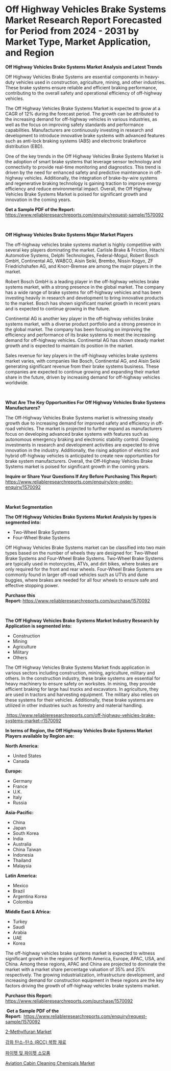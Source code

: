 <p><h1>Off Highway Vehicles Brake Systems Market Research Report Forecasted for Period from 2024 -  2031 by Market Type, Market Application, and Region</h1></p><p><strong>Off Highway Vehicles Brake Systems Market Analysis and Latest Trends</strong></p>
<p><p>Off Highway Vehicles Brake Systems are essential components in heavy-duty vehicles used in construction, agriculture, mining, and other industries. These brake systems ensure reliable and efficient braking performance, contributing to the overall safety and operational efficiency of off-highway vehicles.</p><p>The Off Highway Vehicles Brake Systems Market is expected to grow at a CAGR of 12% during the forecast period. The growth can be attributed to the increasing demand for off-highway vehicles in various industries, as well as the focus on improving safety standards and performance capabilities. Manufacturers are continuously investing in research and development to introduce innovative brake systems with advanced features such as anti-lock braking systems (ABS) and electronic brakeforce distribution (EBD).</p><p>One of the key trends in the Off Highway Vehicles Brake Systems Market is the adoption of smart brake systems that leverage sensor technology and connectivity to provide real-time monitoring and diagnostics. This trend is driven by the need for enhanced safety and predictive maintenance in off-highway vehicles. Additionally, the integration of brake-by-wire systems and regenerative braking technology is gaining traction to improve energy efficiency and reduce environmental impact. Overall, the Off Highway Vehicles Brake Systems Market is poised for significant growth and innovation in the coming years.</p></p>
<p><strong>Get a Sample PDF of the Report:&nbsp;</strong> <a href="https://www.reliableresearchreports.com/enquiry/request-sample/1570092">https://www.reliableresearchreports.com/enquiry/request-sample/1570092</a></p>
<p>&nbsp;</p>
<p><strong>Off Highway Vehicles Brake Systems Major Market Players</strong></p>
<p><p>The off-highway vehicles brake systems market is highly competitive with several key players dominating the market. Carlisle Brake & Friction, Hitachi Automotive Systems, Delphi Technologies, Federal-Mogul, Robert Bosch GmbH, Continental AG, WABCO, Aisin Seiki, Brembo, Nissin Kogyo, ZF Friedrichshafen AG, and Knorr-Bremse are among the major players in the market.</p><p>Robert Bosch GmbH is a leading player in the off-highway vehicles brake systems market, with a strong presence in the global market. The company has a wide range of brake systems for off-highway vehicles and has been investing heavily in research and development to bring innovative products to the market. Bosch has shown significant market growth in recent years and is expected to continue growing in the future.</p><p>Continental AG is another key player in the off-highway vehicles brake systems market, with a diverse product portfolio and a strong presence in the global market. The company has been focusing on improving the efficiency and performance of its brake systems to meet the increasing demand for off-highway vehicles. Continental AG has shown steady market growth and is expected to maintain its position in the market.</p><p>Sales revenue for key players in the off-highway vehicles brake systems market varies, with companies like Bosch, Continental AG, and Aisin Seiki generating significant revenue from their brake systems business. These companies are expected to continue growing and expanding their market share in the future, driven by increasing demand for off-highway vehicles worldwide.</p></p>
<p>&nbsp;</p>
<p><strong>What Are The Key Opportunities For Off Highway Vehicles Brake Systems Manufacturers?</strong></p>
<p><p>The Off-Highway Vehicles Brake Systems market is witnessing steady growth due to increasing demand for improved safety and efficiency in off-road vehicles. The market is projected to further expand as manufacturers focus on developing advanced brake systems with features such as autonomous emergency braking and electronic stability control. Growing investments in research and development activities are expected to drive innovation in the industry. Additionally, the rising adoption of electric and hybrid off-highway vehicles is anticipated to create new opportunities for brake system manufacturers. Overall, the Off-Highway Vehicles Brake Systems market is poised for significant growth in the coming years.</p></p>
<p><strong>Inquire or Share Your Questions If Any Before Purchasing This Report:</strong> <a href="https://www.reliableresearchreports.com/enquiry/pre-order-enquiry/1570092">https://www.reliableresearchreports.com/enquiry/pre-order-enquiry/1570092</a></p>
<p>&nbsp;</p>
<p><strong>Market Segmentation</strong></p>
<p><strong>The Off Highway Vehicles Brake Systems Market Analysis by types is segmented into:</strong></p>
<p><ul><li>Two-Wheel Brake Systems</li><li>Four-Wheel Brake Systems</li></ul></p>
<p><p>Off Highway Vehicles Brake Systems market can be classified into two main types based on the number of wheels they are designed for: Two-Wheel Brake Systems and Four-Wheel Brake Systems. Two-Wheel Brake Systems are typically used in motorcycles, ATVs, and dirt bikes, where brakes are only required for the front and rear wheels. Four-Wheel Brake Systems are commonly found in larger off-road vehicles such as UTVs and dune buggies, where brakes are needed for all four wheels to ensure safe and effective stopping power.</p></p>
<p><strong>Purchase this Report:&nbsp;</strong><a href="https://www.reliableresearchreports.com/purchase/1570092">https://www.reliableresearchreports.com/purchase/1570092</a></p>
<p>&nbsp;</p>
<p><strong>The Off Highway Vehicles Brake Systems Market Industry Research by Application is segmented into:</strong></p>
<p><ul><li>Construction</li><li>Mining</li><li>Agriculture</li><li>Military</li><li>Others</li></ul></p>
<p><p>The Off Highway Vehicles Brake Systems Market finds application in various sectors including construction, mining, agriculture, military and others. In the construction industry, these brake systems are essential for heavy machinery to ensure safety on worksites. In mining, they provide efficient braking for large haul trucks and excavators. In agriculture, they are used in tractors and harvesting equipment. The military also relies on these systems for their vehicles. Additionally, these brake systems are utilized in other industries such as forestry and material handling.</p></p>
<p><a href="https://www.reliableresearchreports.com/off-highway-vehicles-brake-systems-market-r1570092">&nbsp;https://www.reliableresearchreports.com/off-highway-vehicles-brake-systems-market-r1570092</a></p>
<p><strong>In terms of Region, the Off Highway Vehicles Brake Systems Market Players available by Region are:</strong></p>
<p>
    <p> <strong> North America: </strong>
        <ul>
            <li>United States</li>
            <li>Canada</li>
        </ul>
        </p> 
    <p> <strong> Europe: </strong>
        <ul>
            <li>Germany</li>
            <li>France</li>
            <li>U.K.</li>
            <li>Italy</li>
            <li>Russia</li>
        </ul>
        </p> 
    <p> <strong> Asia-Pacific: </strong>
        <ul>
            <li>China</li>
            <li>Japan</li>
            <li>South Korea</li>
            <li>India</li>
            <li>Australia</li>
            <li>China Taiwan</li>
            <li>Indonesia</li>
            <li>Thailand</li>
            <li>Malaysia</li>
        </ul>
        </p> 
    <p> <strong> Latin America: </strong>
        <ul>
            <li>Mexico</li>
            <li>Brazil</li>
            <li>Argentina Korea</li>
            <li>Colombia</li>
        </ul>
        </p> 
    <p> <strong> Middle East & Africa: </strong>
        <ul>
            <li>Turkey</li>
            <li>Saudi</li>
            <li>Arabia</li>
            <li>UAE</li>
            <li>Korea</li>
        </ul>
    </p>
    </p>
<p><p>The off-highway vehicles brake systems market is expected to witness significant growth in the regions of North America, Europe, APAC, USA, and China. Among these regions, APAC and China are projected to dominate the market with a market share percentage valuation of 35% and 25% respectively. The growing industrialization, infrastructure development, and increasing demand for construction equipment in these regions are the key factors driving the growth of off-highway vehicles brake systems market.</p></p>
<p><strong>Purchase this Report: </strong><a href="https://www.reliableresearchreports.com/purchase/1570092">https://www.reliableresearchreports.com/purchase/1570092</a></p>
<p>&nbsp;<strong>Get a Sample PDF of the Report:&nbsp;&nbsp;</strong><a href="https://www.reliableresearchreports.com/enquiry/request-sample/1570092">https://www.reliableresearchreports.com/enquiry/request-sample/1570092</a></p>
<p><strong></strong></p>
<p><p><a href="https://github.com/NaomieConner2023/Market-Research-Report-List-1/blob/main/2-methylfuran-market.md">2-Methylfuran Market</a></p><p><a href="https://github.com/erwindropdead54/Market-Research-Report-List-1/blob/main/4672963103549.md">강화 탄소-탄소 (RCC) 복합 재료</a></p><p><a href="https://github.com/alfitoms13/Market-Research-Report-List-1/blob/main/6560076103550.md">파이펫 및 파이펫 소모품</a></p><p><a href="https://github.com/EbonyHane1955/Market-Research-Report-List-1/blob/main/aviation-cabin-cleaning-chemicals-market.md">Aviation Cabin Cleaning Chemicals Market</a></p></p>